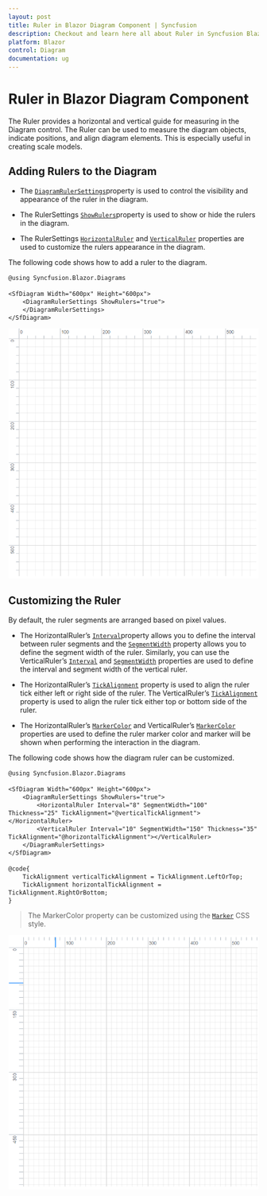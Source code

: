 ```yaml
---
layout: post
title: Ruler in Blazor Diagram Component | Syncfusion
description: Checkout and learn here all about Ruler in Syncfusion Blazor Diagram component and much more details.
platform: Blazor
control: Diagram
documentation: ug
---
```


# Ruler in Blazor Diagram Component

The Ruler provides a horizontal and vertical guide for measuring in the Diagram control. The Ruler can be used to measure the diagram objects, indicate positions, and align diagram elements. This is especially useful in creating scale models.

## Adding Rulers to the Diagram

* The [`DiagramRulerSettings`](https://help.syncfusion.com/cr/blazor/Syncfusion.Blazor.Diagrams.DiagramRulerSettings.html)property is used to control the visibility and appearance of the ruler in the diagram.

* The RulerSettings [`ShowRulers`](https://help.syncfusion.com/cr/blazor/Syncfusion.Blazor.Diagrams.DiagramRulerSettings.html#Syncfusion_Blazor_Diagrams_DiagramRulerSettings_ShowRulers)property is used to show or hide the rulers in the diagram.

* The RulerSettings [`HorizontalRuler`](https://help.syncfusion.com/cr/blazor/Syncfusion.Blazor.Diagrams.HorizontalRuler.html) and [`VerticalRuler`](https://help.syncfusion.com/cr/blazor/Syncfusion.Blazor.Diagrams.VerticalRuler.html) properties are used to customize the rulers appearance in the diagram.

The following code shows how to add a ruler to the diagram.

```cshtml
@using Syncfusion.Blazor.Diagrams

<SfDiagram Width="600px" Height="600px">
    <DiagramRulerSettings ShowRulers="true">
    </DiagramRulerSettings>
</SfDiagram>

```

![Ruler](images/Ruler.png)

## Customizing the Ruler

By default, the ruler segments are arranged based on pixel values.

* The HorizontalRuler’s [`Interval`](https://help.syncfusion.com/cr/blazor/Syncfusion.Blazor.Diagrams.DiagramsRuler.html#Syncfusion_Blazor_Diagrams_DiagramsRuler_Interval)property allows you to define the interval between ruler segments and the [`SegmentWidth`](https://help.syncfusion.com/cr/blazor/Syncfusion.Blazor.Diagrams.DiagramsRuler.html#Syncfusion_Blazor_Diagrams_DiagramsRuler_SegmentWidth) property allows you to define the segment width of the ruler. Similarly, you can use the VerticalRuler’s [`Interval`](https://help.syncfusion.com/cr/blazor/Syncfusion.Blazor.Diagrams.DiagramsRuler.html#Syncfusion_Blazor_Diagrams_DiagramsRuler_Interval) and [`SegmentWidth`](https://help.syncfusion.com/cr/blazor/Syncfusion.Blazor.Diagrams.DiagramsRuler.html#Syncfusion_Blazor_Diagrams_DiagramsRuler_SegmentWidth) properties are used to define the interval and segment width of the vertical ruler.

* The HorizontalRuler’s [`TickAlignment`](https://help.syncfusion.com/cr/blazor/Syncfusion.Blazor.Diagrams.DiagramsRuler.html#Syncfusion_Blazor_Diagrams_DiagramsRuler_TickAlignment) property is used to align the ruler tick either left or right side of the ruler. The VerticalRuler’s [`TickAlignment`](https://help.syncfusion.com/cr/blazor/Syncfusion.Blazor.Diagrams.DiagramsRuler.html#Syncfusion_Blazor_Diagrams_DiagramsRuler_TickAlignment) property is used to align the ruler tick either top or bottom side of the ruler.

* The HorizontalRuler’s [`MarkerColor`](https://help.syncfusion.com/cr/blazor/Syncfusion.Blazor.Diagrams.DiagramsRuler.html#Syncfusion_Blazor_Diagrams_DiagramsRuler_MarkerColor) and VerticalRuler’s [`MarkerColor`](https://help.syncfusion.com/cr/blazor/Syncfusion.Blazor.Diagrams.DiagramsRuler.html#Syncfusion_Blazor_Diagrams_DiagramsRuler_MarkerColor) properties are used to define the ruler marker color and marker will be shown when performing the interaction in the diagram.

The following code shows how the diagram ruler can be customized.

```cshtml
@using Syncfusion.Blazor.Diagrams

<SfDiagram Width="600px" Height="600px">
    <DiagramRulerSettings ShowRulers="true">
        <HorizontalRuler Interval="8" SegmentWidth="100" Thickness="25" TickAlignment="@verticalTickAlignment"></HorizontalRuler>
        <VerticalRuler Interval="10" SegmentWidth="150" Thickness="35" TickAlignment="@horizontalTickAlignment"></VerticalRuler>
    </DiagramRulerSettings>
</SfDiagram>

@code{
    TickAlignment verticalTickAlignment = TickAlignment.LeftOrTop;
    TickAlignment horizontalTickAlignment = TickAlignment.RightOrBottom;
}
```

> The MarkerColor property can be customized using the [`Marker`](./style/#customizing-the-ruler) CSS style.

![Customize](images/CustomRuler.png)